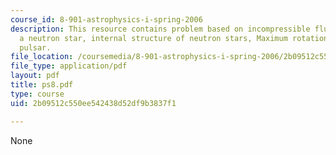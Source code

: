 ```yaml
---
course_id: 8-901-astrophysics-i-spring-2006
description: This resource contains problem based on incompressible fluid model for
  a neutron star, internal structure of neutron stars, Maximum rotation rate of a
  pulsar.
file_location: /coursemedia/8-901-astrophysics-i-spring-2006/2b09512c550ee542438d52df9b3837f1_ps8.pdf
file_type: application/pdf
layout: pdf
title: ps8.pdf
type: course
uid: 2b09512c550ee542438d52df9b3837f1

---
```

None